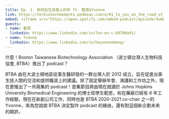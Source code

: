 ```yaml
---
title: Ep. 1. 給同在生技路上的你 ft. 範恩&Yvonne 
link: https://tmrbiotechmoments.podbean.com/e/01_to_you_on_the_road_of_biotech/
embed: <iframe src="https://open.spotify.com/embed-podcast/episode/4uHg23l6AldbrH4vHln5pA" width="100%" height="232" frameborder="0" allowtransparency="true" allow="encrypted-media"></iframe>
guests:
- name: 範恩
  linkedin: https://www.linkedin.com/in/fan-en-c-89700a91/
- name: Yvonne
  linkedin: https://www.linkedin.com/in/hwyvonnemeng/
---
```


什麼！Boston Taiwanese Biotechnology Association （波士頓台灣人生物科技協會, BTBA）推出了 podcast？

BTBA 由在大波士頓地區從事生醫研發的一群台灣人於 2012 成立，旨在促進台美生技人間的交流和提供職涯上的建議。除了固定舉辦年會、演講和工作坊之外，現在更推出了一月兩集的 podcast！首集節目將由現在就讀於 Johns Hopkins University Biomedical Engineering 的博士班學生範恩，和在藥廠已經有 6 年工作經驗，現在在新創公司工作，同時也是 BTBA 2020-2021 co-chair 之一的 Yvonne，來為您說說 BTBA 決定製作 podcast 的緣由，還有對這個新企劃未來的期許。
